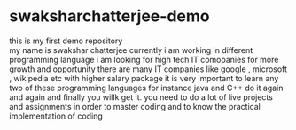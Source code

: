 # swaksharchatterjee-demo
this is my first demo repository
<br>
my name is swakshar chatterjee
currently i am working in different programming language
i am looking for high tech IT comopanies for more growth and opportunity
there are many IT companies like google , microsoft , wikipedia etc with higher salary package
it is very important to learn any two of these programming languages for instance java and C++
 do it again and again and finally you willk get it.
 you need to do a lot of live projects and assignments in order to master coding and to know the practical implementation of coding


